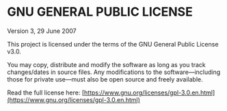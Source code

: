 # GNU GENERAL PUBLIC LICENSE
Version 3, 29 June 2007

This project is licensed under the terms of the GNU General Public License v3.0.

You may copy, distribute and modify the software as long as you track changes/dates in source files.
Any modifications to the software—including those for private use—must also be open source and freely available.

Read the full license here: [https://www.gnu.org/licenses/gpl-3.0.en.html](https://www.gnu.org/licenses/gpl-3.0.en.html)